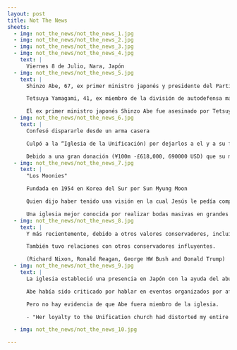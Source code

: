 ```yaml
---
layout: post
title: Not The News
sheets:
  - img: not_the_news/not_the_news_1.jpg
  - img: not_the_news/not_the_news_2.jpg
  - img: not_the_news/not_the_news_3.jpg
  - img: not_the_news/not_the_news_4.jpg
    text: |
      Viernes 8 de Julio, Nara, Japón
  - img: not_the_news/not_the_news_5.jpg
    text: |
      Shinzo Abe, 67, ex primer ministro japonés y presidente del Partido Democrático Liberal

      Tetsuya Yamagami, 41, ex miembro de la división de autodefensa marina

      El ex primer ministro japonés Shinzo Abe fue asesinado por Tetsuya Yamagami
  - img: not_the_news/not_the_news_6.jpg
    text: |
      Confesó dispararle desde un arma casera

      Culpó a la “Iglesia de la Unificación) por dejarlos a el y a su familia en la bancarrota

      Debido a una gran donación (¥100m -£618,000, 690000 USD) que su madre hizo hace 20 años
  - img: not_the_news/not_the_news_7.jpg
    text: |
      "Los Moonies"

      Fundada en 1954 en Korea del Sur por Sun Myung Moon

      Quien dijo haber tenido una visión en la cual Jesús le pedía completar su misión de restaurar un estado libre de pecado en la humanidad

      Una iglesia mejor conocida por realizar bodas masivas en grandes estadios deportivos, construyó lazos con políticos conservadores de todo el mundo debido a su anticomunismo.
  - img: not_the_news/not_the_news_8.jpg
    text: |
      Y más recientemente, debido a otros valores conservadores, incluida la oposición al matrimonio entre personas del mismo sexo.

      También tuvo relaciones con otros conservadores influyentes.

      (Richard Nixon, Ronald Reagan, George HW Bush and Donald Trump)
  - img: not_the_news/not_the_news_9.jpg
    text: |
      La iglesia estableció una presencia en Japón con la ayuda del abuelo de Abe, el ex primer ministro Nobusuke Kishi.

      Abe había sido criticado por hablar en eventos organizados por afiliados de la iglesia.

      Pero no hay evidencia de que Abe fuera miembro de la iglesia.

      - "Her loyalty to the Unification church had distorted my entire life".

  - img: not_the_news/not_the_news_10.jpg

---
```



